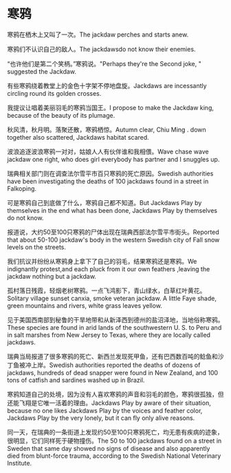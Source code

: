# 寒鸦

<p><span class="chinese">寒鸦在栖木上又叫了一次。</span><span class="english">The jackdaw perches and starts anew.</span></p>

<p><span class="chinese">寒鸦们不认识自己的敌人。</span><span class="english">The jackdawsdo not know their enemies.</span></p>

<p><span class="chinese">“也许他们是第二个笑柄。”寒鸦说。</span><span class="english">"Perhaps they're the Second joke, " suggested the Jackdaw.</span></p>

<p><span class="chinese">有些寒鸦绕着教堂上的金色十字架不停地盘旋。</span><span class="english">Jackdaws are incessantly circling round its golden crosses.</span></p>

<p><span class="chinese">我提议让唱着美丽羽毛的寒鸦当国王。</span><span class="english">I propose to make the Jackdaw king, because of the beauty of its plumage.</span></p>

<p><span class="chinese">秋风清，秋月明。落聚还散，寒鸦栖惊。</span><span class="english">Autumn clear, Chiu Ming . down together also scattered, Jackdaws habitat scared.</span></p>

<p><span class="chinese">波浪追逐波浪寒鸦一对对，姑娘人人有伙伴谁和我相偎。</span><span class="english">Wave chase wave jackdaw one right, who does girl everybody has partner and I snuggles up.</span></p>

<p><span class="chinese">瑞典相关部门则在调查法尔雪平市百只寒鸦的死亡原因。</span><span class="english">Swedish authorities have been investigating the deaths of 100 jackdaws found in a street in Falkoping.</span></p>

<p><span class="chinese">可是寒鸦自己到底做了什么，寒鸦自己都不知道。</span><span class="english">But Jackdaws Play by themselves in the end what has been done, Jackdaws Play by themselves do not know.</span></p>

<p><span class="chinese">报道说，大约50至100只寒鸦的尸体出现在瑞典西部法尔雪平市街头。</span><span class="english">Reported that about 50-100 jackdaw's body in the western Swedish city of Fall snow levels on the streets.</span></p>

<p><span class="chinese">我们抗议并纷纷从寒鸦身上拿下了自己的羽毛，结果寒鸦还是寒鸦。</span><span class="english">We indignantly protest,and each pluck from it our own feathers ,leaving the jackdaw nothing but a jackdaw.</span></p>

<p><span class="chinese">孤村落日残霞，轻烟老树寒鸦。一点飞鸿影下，青山绿水，白草红叶黄花。</span><span class="english">Solitary village sunset canxia, smoke veteran jackdaw. A little Faye shade, green mountains and rivers, white grass leaves yellow.</span></p>

<p><span class="chinese">见于美国西南部到秘鲁的干旱地带和从新泽西到德州的盐沼泽地，当地俗称寒鸦。</span><span class="english">These species are found in arid lands of the southwestern U. S. to Peru and in salt marshes from New Jersey to Texas, where they are locally called jackdaws.</span></p>

<p><span class="chinese">瑞典当局报道了很多寒鸦的死亡、新西兰发现死甲鱼，还有巴西数百吨的鲶鱼和沙丁鱼被冲上岸。</span><span class="english">Swedish authorities reported the deaths of dozens of jackdaws, hundreds of dead snapper were found in New Zealand, and 100 tons of catfish and sardines washed up in Brazil.</span></p>

<p><span class="chinese">寒鸦知道自己的处境，因为没有人喜欢寒鸦的声音和羽毛的颜色，寒鸦很孤独，但还能飞翔是它唯一活着的理由。</span><span class="english">Jackdaws Play by aware of their situation, because no one likes Jackdaws Play by the voices and feather color, Jackdaws Play by the very lonely, but it can fly only alive reasons.</span></p>

<p><span class="chinese">同一天，在瑞典的一条街道上发现约50至100只寒鸦死亡，均无患有疾病的迹象，很明显，它们同样死于硬物撞伤。</span><span class="english">The 50 to 100 jackdaws found on a street in Sweden that same day showed no signs of disease and also apparently died from blunt-force trauma, according to the Swedish National Veterinary Institute.</span></p>

